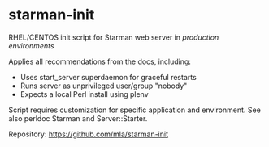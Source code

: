 starman-init
============

RHEL/CENTOS init script for Starman web server in *production environments*

Applies all recommendations from the docs, including:
- Uses start_server superdaemon for graceful restarts
- Runs server as unprivileged user/group "nobody"
- Expects a local Perl install using plenv

Script requires customization for specific application and environment.
See also perldoc Starman and Server::Starter.

Repository:
https://github.com/mla/starman-init
